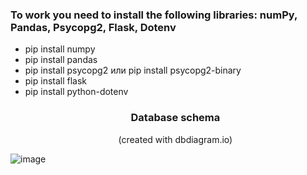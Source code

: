 <h3>To work you need to install the following libraries: numPy, Pandas, Psycopg2, Flask, Dotenv</h3>

<ul>
<li>pip install numpy</li>
<li>pip install pandas</li>
<li>pip install psycopg2 или pip install psycopg2-binary</li>
<li>pip install flask</li>
<li>pip install python-dotenv</li>
</ul>

<ul>
<center>
<h3>Database schema</h3>
</center>
</ul>

<ul>
<center>
(created with dbdiagram.io)
</center>
</ul>
  
![image](https://github.com/NerdyVal/database_fqv/assets/114080091/aa371777-44b5-42eb-baf7-ba6cffbd8250)
